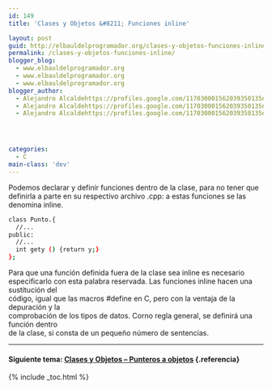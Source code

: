 ```yaml
---
id: 149
title: 'Clases y Objetos &#8211; Funciones inline'

layout: post
guid: http://elbauldelprogramador.org/clases-y-objetos-funciones-inline/
permalink: /clases-y-objetos-funciones-inline/
blogger_blog:
  - www.elbauldelprogramador.org
  - www.elbauldelprogramador.org
  - www.elbauldelprogramador.org
blogger_author:
  - Alejandro Alcaldehttps://profiles.google.com/117030001562039350135noreply@blogger.com
  - Alejandro Alcaldehttps://profiles.google.com/117030001562039350135noreply@blogger.com
  - Alejandro Alcaldehttps://profiles.google.com/117030001562039350135noreply@blogger.com




categories:
  - C
main-class: 'dev'
---
```

<div class="iconcpp">
</div>

Podemos declarar y definir funciones dentro de la clase, para no tener que definirla a parte en su respectivo archivo .cpp: a estas funciones se las  
denomina inline.  
<!--ad-->

```bash
class Punto.{
  //...
public:
  //...
  int gety () {return y;}
};

```



Para que una función definida fuera de la clase sea inline es necesario  
especificarlo con esta palabra reservada. Las funciones inline hacen una sustitución del  
código, igual que las macros #define en C, pero con la ventaja de la depuración y la  
comprobación de los tipos de datos. Corno regla general, se definirá una función dentro  
de la clase, si consta de un pequeño número de sentencias.

* * *

#### Siguiente tema: [Clases y Objetos &#8211; Punteros a objetos][1] {.referencia}



 [1]: https://elbauldelprogramador.com/clases-y-objetos-punteros-objetos/

{% include _toc.html %}
